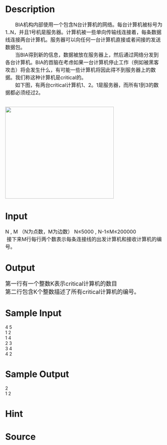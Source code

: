 
# Description

<div class="content"><div><span style="font-size: medium">       BIA机构内部使用一个包含N台计算机的网络。每台计算机被标号为1..N，并且1号机是服务器。计算机被一些单向传输线连接着，每条数据线连接两台计算机。服务器可以向任何一台计算机直接或者间接的发送数据包。</span></div>
<div><span style="font-size: medium">       当BIA得到新的信息，数据被放在服务器上，然后通过网络分发到各台计算机。BIA的首脑在考虑如果一台计算机停止工作（例如被黑客攻击）将会发生什么，有可能一些计算机将因此得不到服务器上的数据。我们称这种计算机是critical的。</span></div>
<div><span style="font-size: medium">       如下图，有两台critical计算机1、2。1是服务器，而所有1到3的数据都必须经过2。</span></div>
<div><span style="font-size: medium"> </span></div>
<p><img height="292" alt="" width="346" src="source/bzoj/3541/img/aHR0cHM6Ly9seWRzeS5jb20vSnVkZ2VPbmxpbmUvdXBsb2FkLzIwMTQwNC8yMi5qcGc=.jpg"/></p></div>

# Input

<div class="content"><p><span style="font-size: medium">N , M （N为点数，M为边数） N≤5000 , N-1≤M≤200000<br/>
 接下来M行每行两个数表示每条连接线的出发计算机和接收计算机的编号。<br/>
</span></p></div>

# Output

<div class="content"><p><font size="4">第一行有一个整数K表示critical计算机的数目<br/>
第二行包含K个整数描述了所有critical计算机的编号。<br/>
</font></p></div>

# Sample Input

<div class="content"><span class="sampledata">4 5<br/>
1 2<br/>
1 4<br/>
2 3<br/>
3 4<br/>
4 2<br/>
</span></div>

# Sample Output

<div class="content"><span class="sampledata">2<br/>
1 2</span></div>

# Hint

<div class="content"><p></p></div>

# Source

<div class="content"><p><a href="problemset.php?search="></a></p></div>

